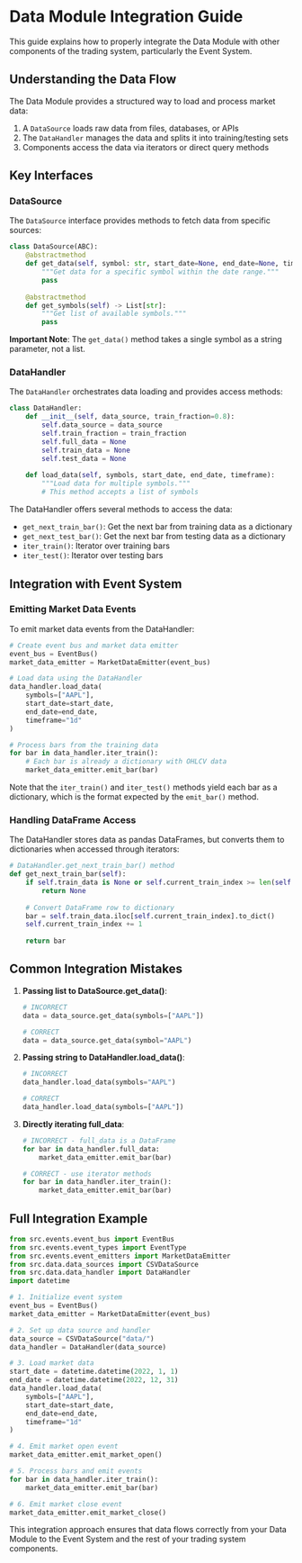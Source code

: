 # Data Module Integration Guide

This guide explains how to properly integrate the Data Module with other components of the trading system, particularly the Event System.

## Understanding the Data Flow

The Data Module provides a structured way to load and process market data:

1. A `DataSource` loads raw data from files, databases, or APIs
2. The `DataHandler` manages the data and splits it into training/testing sets
3. Components access the data via iterators or direct query methods

## Key Interfaces

### DataSource

The `DataSource` interface provides methods to fetch data from specific sources:

```python
class DataSource(ABC):
    @abstractmethod
    def get_data(self, symbol: str, start_date=None, end_date=None, timeframe=None) -> pd.DataFrame:
        """Get data for a specific symbol within the date range."""
        pass
    
    @abstractmethod
    def get_symbols(self) -> List[str]:
        """Get list of available symbols."""
        pass
```

**Important Note**: The `get_data()` method takes a single symbol as a string parameter, not a list.

### DataHandler

The `DataHandler` orchestrates data loading and provides access methods:

```python
class DataHandler:
    def __init__(self, data_source, train_fraction=0.8):
        self.data_source = data_source
        self.train_fraction = train_fraction
        self.full_data = None
        self.train_data = None
        self.test_data = None
        
    def load_data(self, symbols, start_date, end_date, timeframe):
        """Load data for multiple symbols."""
        # This method accepts a list of symbols
```

The DataHandler offers several methods to access the data:

- `get_next_train_bar()`: Get the next bar from training data as a dictionary
- `get_next_test_bar()`: Get the next bar from testing data as a dictionary
- `iter_train()`: Iterator over training bars
- `iter_test()`: Iterator over testing bars

## Integration with Event System

### Emitting Market Data Events

To emit market data events from the DataHandler:

```python
# Create event bus and market data emitter
event_bus = EventBus()
market_data_emitter = MarketDataEmitter(event_bus)

# Load data using the DataHandler
data_handler.load_data(
    symbols=["AAPL"],
    start_date=start_date,
    end_date=end_date,
    timeframe="1d"
)

# Process bars from the training data
for bar in data_handler.iter_train():
    # Each bar is already a dictionary with OHLCV data
    market_data_emitter.emit_bar(bar)
```

Note that the `iter_train()` and `iter_test()` methods yield each bar as a dictionary, which is the format expected by the `emit_bar()` method.

### Handling DataFrame Access

The DataHandler stores data as pandas DataFrames, but converts them to dictionaries when accessed through iterators:

```python
# DataHandler.get_next_train_bar() method
def get_next_train_bar(self):
    if self.train_data is None or self.current_train_index >= len(self.train_data):
        return None
        
    # Convert DataFrame row to dictionary
    bar = self.train_data.iloc[self.current_train_index].to_dict()
    self.current_train_index += 1
    
    return bar
```

## Common Integration Mistakes

1. **Passing list to DataSource.get_data()**:
   ```python
   # INCORRECT
   data = data_source.get_data(symbols=["AAPL"])
   
   # CORRECT
   data = data_source.get_data(symbol="AAPL")
   ```

2. **Passing string to DataHandler.load_data()**:
   ```python
   # INCORRECT
   data_handler.load_data(symbols="AAPL")
   
   # CORRECT
   data_handler.load_data(symbols=["AAPL"])
   ```

3. **Directly iterating full_data**:
   ```python
   # INCORRECT - full_data is a DataFrame
   for bar in data_handler.full_data:
       market_data_emitter.emit_bar(bar)
   
   # CORRECT - use iterator methods
   for bar in data_handler.iter_train():
       market_data_emitter.emit_bar(bar)
   ```

## Full Integration Example

```python
from src.events.event_bus import EventBus
from src.events.event_types import EventType
from src.events.event_emitters import MarketDataEmitter
from src.data.data_sources import CSVDataSource
from src.data.data_handler import DataHandler
import datetime

# 1. Initialize event system
event_bus = EventBus()
market_data_emitter = MarketDataEmitter(event_bus)

# 2. Set up data source and handler
data_source = CSVDataSource("data/")
data_handler = DataHandler(data_source)

# 3. Load market data
start_date = datetime.datetime(2022, 1, 1)
end_date = datetime.datetime(2022, 12, 31)
data_handler.load_data(
    symbols=["AAPL"],
    start_date=start_date,
    end_date=end_date,
    timeframe="1d"
)

# 4. Emit market open event
market_data_emitter.emit_market_open()

# 5. Process bars and emit events
for bar in data_handler.iter_train():
    market_data_emitter.emit_bar(bar)

# 6. Emit market close event
market_data_emitter.emit_market_close()
```

This integration approach ensures that data flows correctly from your Data Module to the Event System and the rest of your trading system components.